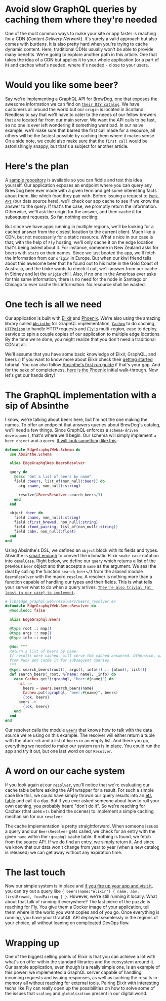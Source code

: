 # Avoid slow GraphQL queries by caching them where they're needed
One of the most common ways to make your site or app faster is reaching for a CDN (*Content Delivery Network*). It's surely a valid approach but also comes with burdens. It is also pretty hard when you're trying to cache dynamic content. Here, traditional CDNs usually won't be able to provide many benefits. We're going to explore another path in this article. One that takes the idea of a CDN but applies it to your whole application (or a part of it) and caches what's needed, where it's needed - close to your users.

# Would you like some beer?
Say we're implementing a GraphQL API for BrewDog, one that exposes the awesome information we can find on [`their DIY catalog`](https://www.brewdog.com/uk/community/diy-dog). We have customers all around the world but our `origin` is located in Scotland. Needless to say that we'll have to cater to the needs of our fellow brewers that are located far from our main server. We want the API calls to be fast, so no one is ever left wondering if something went bad. In our naive example, we'll make sure that barred the first call made for a resource, all others will be the fastest possible by caching them where it makes sense. On a side note, we could also make sure that the `first call` would be astonishingly snappy, but that's a subject for another article.

# Here's the plan
A [sample repository](https://github.com/crova/edge-graphql) is available so you can fiddle and test this idea yourself. 
Our application exposes an endpoint where you can query any BrewDog beer ever made with a given term and get some interesting facts about them, like which food they pair with. 
Before issuing a request to [`Punk API`](https://punkapi.com/) (our data source here), we'll check our app cache to see if we know the answer to the query. If that's the case, we promptly return the information. Otherwise, we'll ask the origin for the answer, and then cache it for subsequent requests. So far, nothing exciting.

But since we have apps running in multiple regions, we'll be looking for a cached answer from the closest location to the current client. Much like a CDN, but not necessarily for a static resource. What's nice in our case is that, with the help of `Fly` hosting, we'll only cache it on the edge location that's being asked about it.
For instance, someone in New Zealand asks for beers with `stars` on their names. Since we just booted the app, we'll fetch the information from our `origin` in Europe. But when our kiwi friend tells about this awesome beer that he found out to his mate in the Gold Coast of Australia, and the bloke wants to check it out, we'll answer from our cache in Sidney and let the `origin` chill. Also, if no one in the Americas ever asks for this same information, there is no need for the node in Santiago or Chicago to ever cache this information. No resource shall be wasted.

# One tech is all we need
Our application is built with [Elixir](https://elixir-lang.org/) and [Phoenix](https://phoenixframework.org/). We're also using the amazing library called [`Absinthe`](http://absinthe-graphql.org/) for GraphQL implementation, [`Cachex`](https://github.com/whitfin/cachex) to do caching, [`HTTPoison`](https://github.com/edgurgel/httpoison) to handle HTTP requests and [`Fly's`](https://fly.io) multi-region, ease to deploy, service to spin a couple copies of our application to multiple edge locations.
By the time we're done, you might realize that you don't need a traditional CDN at all.

We'll assume that you have some basic knowledge of Elixir, GraphQL, and beers :) If you want to know more about Elixir check their [getting started](https://elixir-lang.org/getting-started/introduction.html) tutorial. You can also follow [Absinthe's first run guide](https://www.howtographql.com/graphql-elixir/0-introduction/) if that's your gap. And for the sake of completeness, [here is the Phoenix](https://hexdocs.pm/phoenix/up_and_running.html) initial walk-through.
Now let's get our hands dirty!

# The GraphQL implementation with a sip of Absinthe
I know, we're talking about beers here, but I'm not the one making the names. To offer an endpoint that answers queries about BrewDog's catalog, we'll need a few things. Since GraphQL enforces a `schema-driven development`, that's where we'll begin.
Our schema will simply implement `a beer object` and a `query`. [It will look something like this](https://github.com/crova/edge-graphql/blob/master/lib/edge_graphql_web/schema.ex):
```elixir
defmodule EdgeGraphqlWeb.Schema do
  use Absinthe.Schema

  alias EdgeGraphqlWeb.BeersResolver

  query do
    @desc "Get a list of beers by name"
    field :beers, list_of(non_null(:beer)) do
      arg :name, non_null(:string)

      resolve(&BeersResolver.search_beers/3)
    end
  end

  object :beer do
    field :name, non_null(:string)
    field :first_brewed, non_null(:string)
    field :food_pairing, list_of(non_null(:string))
    field :abv, non_null(:float)
  end
end
```
Using Absinthe's DSL, we defined an `object` block with its fields and types. Absinthe is [smart enough](https://github.com/absinthe-graphql/absinthe#idiomatic-documents-idiomatic-code) to convert the idiomatic Elixir `snake_case` notation into `camelCase`. Right below, we define our `query` which returns a list of the previous `beer` object and that accepts a `name` as the argument. We seal the deal by calling the function `search_beers/3` from the aliased module `BeersResolver` with the macro `resolve`. A resolver is nothing more than a function capable of handling our types and their fields. This is what tells your server what to do when a query arrives. [`They're also trivial (at least in our case) to implement`](https://github.com/crova/edge-graphql/blob/master/lib/edge_graphql_web/resolvers/beers_resolver.ex).
```elixir
# lib/edge_graphql_web/resolvers/beers_resolver.ex
defmodule EdgeGraphqlWeb.BeersResolver do
  @moduledoc false

  alias EdgeGraphql.Beers

  @type root :: map()
  @type args :: map()
  @type info :: map()

  @doc """
  Return a list of beers by name.
  If results were cached, will serve the cached answered. Otherwise, will fetch 
  from Punk and cache it for subsequent queries.
  """
  @spec search_beers(root(), args(), info()) :: {atom(), list()}
  def search_beers(_root, %{name: name}, _info) do
    case Cachex.get!(:graphql, "beer:#{name}") do
      nil ->
        beers = Beers.search_beers(name)
        Cachex.put(:graphql, "beer:#{name}", beers)
        {:ok, beers}
      beers ->
        {:ok, beers}
    end
  end
end
```
Our resolver calls the module [`Beers`](https://github.com/crova/edge-graphql/blob/master/lib/edge_graphql/beers.ex) that knows how to talk with the data source we're using on this example. The resolver will either return a tuple with the atom `:ok` and a list of `beers` or an empty list.
And there you go, everything we needed to make our system run is in place. You could run the app and try it out, but one last word on our `Resolver`. 

# A word on our cache system
If you look again at our [`resolver`](https://github.com/crova/edge-graphql/blob/master/lib/edge_graphql_web/resolvers/beers_resolver.ex#L17-L20), you'll notice that we're evaluating our cache table before asking the API wrapper for a result. For such a simple case like this, we could have simply thrown our query results into an [ets table](https://elixir-lang.org/getting-started/mix-otp/ets.html) and call it a day. But if you ever asked someone about how to roll your own caching, you probably heard "don't do it". So we're reaching for Cachex (that uses `ets` behind the scenes) to implement a simple caching mechanism for our `resolver`.

The cache implementation is pretty straightforward. When someone issues a query and our `BeersResolver` gets called, we check for an entry with the given `name` within the `:graphql` cache table. If nothing is found, we fetch from the source API. If we do find an entry, we simply return it. And since we know that our data won't change from year to year (when a new catalog is released) we can get away without any expiration time.

# The last touch
Now our simple system is in place and [if you fire up your app and visit it](https://github.com/crova/edge-graphql#to-run-it-locally), you can try out a query like `{ beers(name:"elixir") { name, abv, firstBrewed, foodPairing } }`. However, we're still running it locally. What about that talk of running it everywhere? The last piece of the puzzle is reaching for [Fly](https://fly.io). You give them a Docker image of your application, tell them where in the world you want copies and of you go.
Once everything is running, you have your GraphQL API deployed seamlessly in the regions of your choice, all without leaning on complicated DevOps flow.

# Wrapping up
One of the biggest selling points of Elixir is that you can achieve a lot with what's on offer within the standard libraries and the ecosystem around it.
Our sample application, even though is a really simple one, is an example of this power: we implemented a GraphQL server capable of handling incoming requests and issuing responses, as well as caching the results in-memory all without reaching for external tools.
Pairing Elixir with interesting techs like Fly can really open up the possibilities on how to solve some of the issues that `scaling` and `globalization` present in our digital world.
